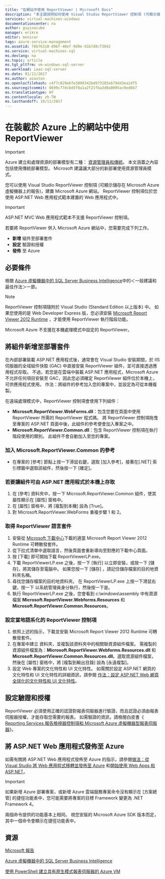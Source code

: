 ```yaml
---
title: "在網站中使用 ReportViewer | Microsoft Docs"
description: "本主題說明如何使用 Visual Studio ReportViewer 控制項 (可顯示儲存在 Microsoft Azure 虛擬機器上的報告)，建置 Microsoft Azure 網站。"
services: virtual-machines-windows
documentationcenter: na
author: guyinacube
manager: erikre
editor: monicar
tags: azure-service-management
ms.assetid: 78b76318-d9bf-48ef-9d9e-d1b7d8cf3042
ms.service: virtual-machines-sql
ms.devlang: na
ms.topic: article
ms.tgt_pltfrm: vm-windows-sql-server
ms.workload: iaas-sql-server
ms.date: 01/11/2017
ms.author: asaxton
ms.openlocfilehash: c4f7c829e6fe3890342bd973185e679dd3ea2df5
ms.sourcegitcommit: 6699c77dcbd5f8a1a2f21fba3d0a0005ac9ed6b7
ms.translationtype: HT
ms.contentlocale: zh-TW
ms.lasthandoff: 10/11/2017
---
```

# <a name="use-reportviewer-in-a-web-site-hosted-in-azure"></a>在裝載於 Azure 上的網站中使用 ReportViewer
> [!IMPORTANT] 
> Azure 建立和處理資源的部署模型有二種： [資源管理員和傳統](../../../azure-resource-manager/resource-manager-deployment-model.md)。 本文涵蓋之內容包括使用傳統部署模型。 Microsoft 建議讓大部分的新部署使用資源管理員模式。

您可以使用 Visual Studio ReportViewer 控制項 (可顯示儲存在 Microsoft Azure 虛擬機器上的報告)，建置 Microsoft Azure 網站。 ReportViewer 控制項位於您使用 ASP.NET Web 應用程式範本建置的 Web 應用程式中。

> [!IMPORTANT]
> ASP.NET MVC Web 應用程式範本不支援 ReportViewer 控制項。

若要將 ReportViewer 併入 Microsoft Azure 網站中，您需要完成下列工作。

* **新增** 組件至部署套件
* **設定** 驗證和授權
* **發佈** 至 Azure

## <a name="prerequisites"></a>必要條件
檢閱 [Azure 虛擬機器中的 SQL Server Business Intelligence](../classic/ps-sql-bi.md)中的＜一般建議和最佳作法＞一節。

> [!NOTE]
> ReportViewer 控制項隨附於 Visual Studio (Standard Edition 以上版本) 中。 如果您使用的是 Web Developer Express 版，您必須安裝 [Microsoft Report Viewer 2012 Runtime](https://www.microsoft.com/download/details.aspx?id=35747) ，才能使用 ReportViewer 執行階段功能。
> 
> Microsoft Azure 不支援在本機處理模式中設定的 ReportViewer。

## <a name="adding-assemblies-to-the-deployment-package"></a>將組件新增至部署套件
在內部部署裝載 ASP.NET 應用程式後，通常會在 Visual Studio 安裝期間，於 IIS 伺服器的全域組件快取 (GAC) 中直接安裝 ReportViewer 組件，並可直接透過應用程式存取。 不過，若您是在雲端中裝載 ASP.NET 應用程式，Microsoft Azure 不允許任何項目安裝至 GAC，因此您必須確定 ReportViewer 組件位於本機上，可供應用程式使用。 作法：將組件的參考加入您的專案中，並設定為可從本機複製。

在遠端處理模式中，ReportViewer 控制項會使用下列組件：

* **Microsoft.ReportViewer.WebForms.dll**：包含您要在頁面中使用 ReportViewer 所需的 ReportViewer 程式碼。 將 ReportViewer 控制項拖曳至專案的 ASP.NET 頁面中後，此組件的參考便會加入專案之中。
* **Microsoft.ReportViewer.Common.dll**：包含 ReportViewer 控制項在執行階段使用的類別。 此組件不會自動加入至您的專案。

### <a name="to-add-a-reference-to-microsoftreportviewercommon"></a>加入 Microsoft.ReportViewer.Common 的參考
* 在專案的 [參考] 節點上按一下滑鼠右鍵，選取 [加入參考]，接著在[.NET] 索引標籤中選取該組件，然後按一下 [確定]。

### <a name="to-make-the-assemblies-locally-accessible-by-your-aspnet-application"></a>若要讓組件可由 ASP.NET 應用程式於本機上存取
1. 在 [參考]  資料夾中，按一下 Microsoft.ReportViewer.Common 組件，使其屬性顯示在 [屬性] 窗格中。
2. 在 [屬性] 窗格中，將 [複製到本機]  設為 [True]。
3. 對 Microsoft.ReportViewer.WebForms 重複步驟 1 和 2。

### <a name="to-get-reportviewer-language-pack"></a>取得 ReportViewer 語言套件
1. 安裝從 [Microsoft 下載中心](http://go.microsoft.com/fwlink/?LinkId=317386)下載的適當 Microsoft Report Viewer 2012 Runtime 可轉散發套件。
2. 從下拉式清單中選取語言，然後頁面會重新導向至對應的下載中心頁面。
3. 按 [下載]  即可開始下載 ReportViewerLP.exe。
4. 下載 ReportViewerLP.exe 之後，按一下 [執行] 以立即安裝，或按一下 [儲存]，將其儲存至電腦中。 如果您按一下 [儲存] ，請記住儲存檔案的目的地資料夾名稱。
5. 尋找您儲存檔案的目的地資料夾。 在 ReportViewerLP.exe 上按一下滑鼠右鍵，按一下 以系統管理員身分執行，然後按一下是。
6. 執行 ReportViewerLP.exe 之後，您會看到 c:\windows\assembly 中有資源檔案 **Microsoft.ReportViewer.Webforms.Resources** 和 **Microsoft.ReportViewer.Common.Resources**。

### <a name="to-configure-for-localized-reportviewer-control"></a>設定當地語系化的 ReportViewer 控制項
1. 依照上述的指示，下載並安裝 Microsoft Report Viewer 2012 Runtime 可轉散發套件。
2. 在專案中建立 <language> 資料夾，並複製該資料夾中的相關聯資源組件檔案。 需複製的資源組件檔案為：**Microsoft.ReportViewer.Webforms.Resources.dll** 和 **Microsoft.ReportViewer.Common.Resources.dll**。選取資源組件檔案，然後在 [屬性] 窗格中，將 [複製到輸出目錄] 設為 [永遠複製]。
3. 設定 Web 專案的文化特性和 UI 文化特性。 如需關於設定 ASP.NET 網頁的文化特性和 UI 文化特性的詳細資訊，請參閱 [作法：設定 ASP.NET Web 網頁全球化的文化特性和 UI 文化特性](http://go.microsoft.com/fwlink/?LinkId=237461)。

## <a name="configuring-authentication-and-authorization"></a>設定驗證和授權
ReportViewer 必須使用正確的認證對報表伺服器進行驗證，而且認證必須由報表伺服器授權，才能存取您需要的報表。 如需驗證的資訊，請檢閱白皮書《 [Reporting Services 報告檢視器控制項和 Microsoft Azure 虛擬機器型報表伺服器](https://msdn.microsoft.com/library/azure/dn753698.aspx)》。

## <a name="publish-the-aspnet-web-application-to-azure"></a>將 ASP.NET Web 應用程式發佈至 Azure
如需有關將 ASP.NET Web 應用程式發佈至 Azure 的指示，請參閱[做法：從 Visual Studio 將 Web 應用程式移轉並發佈至 Azure](../../../vs-azure-tools-migrate-publish-web-app-to-cloud-service.md) 和[開始使用 Web Apps 和 ASP.NET](../../../app-service/app-service-web-get-started-dotnet.md)。

> [!IMPORTANT]
> 如果新增 Azure 部署專案，或新增 Azure 雲端服務專案命令沒有顯示在 [方案總管] 的捷徑功能表中，您可能需要將專案的目標 Framework 變更為 .NET Framework 4。
> 
> 兩個命令提供的功能基本上相同。 視您安裝的 Microsoft Azure SDK 版本而定，其中一個命令會顯示在捷徑功能表中。
> 
> 

## <a name="resources"></a>資源
[Microsoft 報告](http://go.microsoft.com/fwlink/?LinkId=205399)

[Azure 虛擬機器中的 SQL Server Business Intelligence](../classic/ps-sql-bi.md)

[使用 PowerShell 建立具有原生模式報表伺服器的 Azure VM](../classic/ps-sql-report.md)

